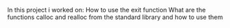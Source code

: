 In this project i worked on:
How to use the exit function
What are the functions calloc and realloc from the standard library and how to use them
